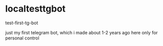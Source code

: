 # localtesttgbot
test-first-tg-bot


just my first telegram bot, which i made about 1-2 years ago
here only for personal control
